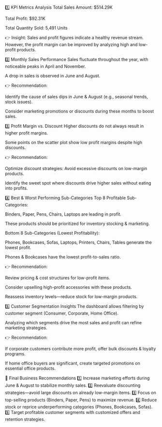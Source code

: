 1️⃣ KPI Metrics Analysis
Total Sales Amount: $514.29K

Total Profit: $92.31K

Total Quantity Sold: 5,491 Units

👉 Insight: Sales and profit figures indicate a healthy revenue stream. However, the profit margin can be improved by analyzing high and low-profit products.

2️⃣ Monthly Sales Performance
Sales fluctuate throughout the year, with noticeable peaks in April and November.

A drop in sales is observed in June and August.

👉 Recommendation:

Identify the cause of sales dips in June & August (e.g., seasonal trends, stock issues).

Consider marketing promotions or discounts during these months to boost sales.

3️⃣ Profit Margin vs. Discount
Higher discounts do not always result in higher profit margins.

Some points on the scatter plot show low profit margins despite high discounts.

👉 Recommendation:

Optimize discount strategies: Avoid excessive discounts on low-margin products.

Identify the sweet spot where discounts drive higher sales without eating into profits.

4️⃣ Best & Worst Performing Sub-Categories
Top 8 Profitable Sub-Categories:

Binders, Paper, Pens, Chairs, Laptops are leading in profit.

These products should be prioritized for inventory stocking & marketing.

Bottom 8 Sub-Categories (Lowest Profitability):

Phones, Bookcases, Sofas, Laptops, Printers, Chairs, Tables generate the lowest profit.

Phones & Bookcases have the lowest profit-to-sales ratio.

👉 Recommendation:

Review pricing & cost structures for low-profit items.

Consider upselling high-profit accessories with these products.

Reassess inventory levels—reduce stock for low-margin products.

5️⃣ Customer Segmentation Insights
The dashboard allows filtering by customer segment (Consumer, Corporate, Home Office).

Analyzing which segments drive the most sales and profit can refine marketing strategies.

👉 Recommendation:

If corporate customers contribute more profit, offer bulk discounts & loyalty programs.

If home office buyers are significant, create targeted promotions on essential office products.

🚀 Final Business Recommendations
1️⃣ Increase marketing efforts during June & August to stabilize monthly sales.
2️⃣ Reevaluate discounting strategies—avoid large discounts on already low-margin items.
3️⃣ Focus on top-selling products (Binders, Paper, Pens) to maximize revenue.
4️⃣ Reduce stock or reprice underperforming categories (Phones, Bookcases, Sofas).
5️⃣ Target profitable customer segments with customized offers and retention strategies.
